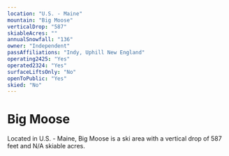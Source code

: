 ```yaml
---
location: "U.S. - Maine"
mountain: "Big Moose"
verticalDrop: "587"
skiableAcres: ""
annualSnowfall: "136"
owner: "Independent"
passAffiliations: "Indy, Uphill New England"
operating2425: "Yes"
operated2324: "Yes"
surfaceLiftsOnly: "No"
openToPublic: "Yes"
skied: "No"
---
```


# Big Moose

Located in U.S. - Maine, Big Moose is a ski area with a vertical drop of 587 feet and N/A skiable acres.
